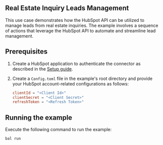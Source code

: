 ## Real Estate Inquiry Leads Management

This use case demonstrates how the HubSpot API can be utilized to manage leads from real estate inquiries. The example involves a sequence of actions that leverage the HubSpot API to automate and streamline lead management.

## Prerequisites

1. Create a HubSpot application to authenticate the connector as described in the [Setup guide](https://github.com/ballerina-platform/module-ballerinax-hubspot.crm.object.leads/blob/main/ballerina/Package.md#setup-guide).

2. Create a `Config.toml` file in the example's root directory and provide your HubSpot account-related configurations as follows:

    ```toml
    clientId = "<Client Id>"
    clientSecret = "<Client Secret>"
    refreshToken = "<Refresh Token>"
    ```

## Running the example

Execute the following command to run the example:

```bash
bal run
```
